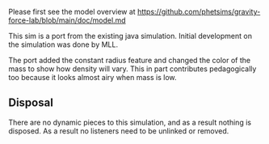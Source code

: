 
Please first see the model overview at 
https://github.com/phetsims/gravity-force-lab/blob/main/doc/model.md

This sim is a port from the existing java simulation. Initial development on the simulation was done by MLL.

The port added the constant radius feature and changed the color of the mass to show how density will vary. 
This in part contributes pedagogically too because it looks almost airy when mass is low.

## Disposal

There are no dynamic pieces to this simulation, and as a result nothing is disposed.
As a result no listeners need to be unlinked or removed.